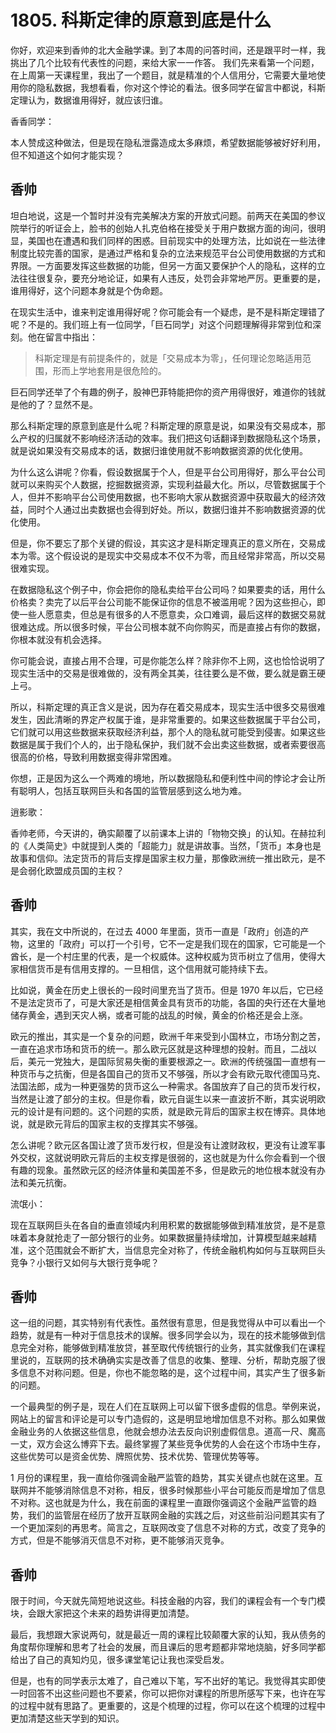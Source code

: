 # 1805. 科斯定律的原意到底是什么
你好，欢迎来到香帅的北大金融学课。到了本周的问答时间，还是跟平时一样，我挑出了几个比较有代表性的问题，来给大家一一作答。
我们先来看第一个问题，在上周第一天课程里，我出了一个题目，就是精准的个人信用分，它需要大量地使用你的隐私数据，我想看看，你对这个悖论的看法。很多同学在留言中都说，科斯定理认为，数据谁用得好，就应该归谁。

香香同学：

本人赞成这种做法，但是现在隐私泄露造成太多麻烦，希望数据能够被好好利用，但不知道这个如何才能实现？

## 香帅

坦白地说，这是一个暂时并没有完美解决方案的开放式问题。前两天在美国的参议院举行的听证会上，脸书的创始人扎克伯格在接受关于用户数据方面的询问，很明显，美国也在遭遇和我们同样的困惑。目前现实中的处理方法，比如说在一些法律制度比较完善的国家，是通过严格和复杂的立法来规范平台公司使用数据的方式和界限。一方面要发挥这些数据的功能，但另一方面又要保护个人的隐私，这样的立法往往很复杂，要充分地论证，如果有人违反，处罚会非常地严厉。更重要的是，谁用得好，这个问题本身就是个伪命题。

在现实生活中，谁来判定谁用得好呢？你可能会有一个疑虑，是不是科斯定理错了呢？不是的。我们班上有一位同学，「巨石同学」对这个问题理解得非常到位和深刻。他在留言中指出：

> 科斯定理是有前提条件的，就是「交易成本为零」，任何理论忽略适用范围，形而上学地套用是很危险的。

巨石同学还举了个有趣的例子，股神巴菲特能把你的资产用得很好，难道你的钱就是他的了？显然不是。

那么科斯定理的原意到底是什么呢？科斯定理的原意是说，如果没有交易成本，那么产权的归属就不影响经济活动的效率。我们把这句话翻译到数据隐私这个场景，就是说如果没有交易成本的话，数据归谁使用就不影响数据资源的优化使用。

为什么这么讲呢？你看，假设数据属于个人，但是平台公司用得好，那么平台公司就可以来购买个人数据，挖掘数据资源，实现利益最大化。所以，尽管数据属于个人，但并不影响平台公司使用数据，也不影响大家从数据资源中获取最大的经济效益，同时个人通过出卖数据也会得到好处。所以，数据归谁并不影响数据资源的优化使用。

但是，你不要忘了那个关键的假设，其实这才是科斯定理真正的意义所在，交易成本为零。这个假设说的是现实中交易成本不仅不为零，而且经常非常高，所以交易很难实现。

在数据隐私这个例子中，你会把你的隐私卖给平台公司吗？如果要卖的话，用什么价格卖？卖完了以后平台公司能不能保证你的信息不被滥用呢？因为这些担心，即使一些人愿意卖，但总是有很多的人不愿意卖，众口难调，最后这样的数据交易就很难达成。所以很多时候，平台公司根本就不向你购买，而是直接占有你的数据，你根本就没有机会选择。

你可能会说，直接占用不合理，可是你能怎么样？除非你不上网，这也恰恰说明了现实生活中的交易是很难做的，没有两全其美，往往要么是不做，要么就是霸王硬上弓。

所以，科斯定理的真正含义是说，因为存在着交易成本，现实生活中很多交易很难发生，因此清晰的界定产权属于谁，是非常重要的。如果这些数据属于平台公司，它们就可以用这些数据来获取经济利益，那个人的隐私就可能受到侵害。如果这些数据是属于我们个人的，出于隐私保护，我们就不会出卖这些数据，或者索要很高很高的价格，导致利用数据变得非常困难。

你想，正是因为这么一个两难的境地，所以数据隐私和便利性中间的悖论才会让所有聪明人，包括互联网巨头和各国的监管层感到这么地为难。

逍影歌：

香帅老师，今天讲的，确实颠覆了以前课本上讲的「物物交换」的认知。在赫拉利的《人类简史》中就提到人类的「超能力」就是讲故事。当然，「货币」本身也是故事和信仰。法定货币的背后支撑是国家主权力量，那像欧洲统一推出欧元，是不是会弱化欧盟成员国的主权？

## 香帅

其实，我在文中所说的，在过去 4000 年里面，货币一直是「政府」创造的产物，这里的「政府」可以打一个引号，它不一定是我们现在的国家，它可能是一个酋长，是一个村庄里的代表，是一个权威体。这种权威为货币树立了信用，使得大家相信货币是有信用支撑的。一旦相信，这个信用就可能持续下去。

比如说，黄金在历史上很长的一段时间里充当了货币。但是 1970 年以后，它已经不是法定货币了，可是大家还是相信黄金具有货币的功能，各国的央行还在大量地储存黄金，遇到天灾人祸，或者可能的战乱的时候，黄金的价格还是会上涨。

欧元的推出，其实是一个复杂的问题，欧洲千年来受到小国林立，市场分割之苦，一直在追求市场和货币的统一。那么欧元区就是这种理想的投射。而且，二战以后，美元一党独大，是国际贸易失衡的重要根源之一。欧洲的传统强国一直想有一种货币与之抗衡，但是各国自己的货币又不够强，所以才会有欧元取代德国马克、法国法郎，成为一种更强势的货币这么一种需求。各国放弃了自己的货币发行权，当然是让渡了部分的主权。但是你看，欧元自诞生以来一直波折不断，其实说明欧元的设计是有问题的。这个问题的实质，就是欧元背后的国家主权在博弈。具体地说，就是欧元背后的国家主权的支撑其实不够强。

怎么讲呢？欧元区各国让渡了货币发行权，但是没有让渡财政权，更没有让渡军事外交权，这就说明欧元背后的主权支撑是很弱的，这也就是为什么你会看到一个很有趣的现象。虽然欧元区的经济体量和美国差不多，但是欧元的地位根本就没有办法和美元抗衡。

流氓小：

现在互联网巨头在各自的垂直领域内利用积累的数据能够做到精准放贷，是不是意味着本身就抢走了一部分银行的业务。如果数据量持续增加，计算模型越来越精准，这个范围就会不断扩大，当信息完全对称了，传统金融机构如何与互联网巨头竞争？小银行又如何与大银行竞争呢？

## 香帅

这一组的问题，其实特别有代表性。虽然很有意思，但是我觉得从中可以看出一个趋势，就是有一种对于信息技术的误解。很多同学会以为，现在的技术能够做到信息完全对称，能够做到精准放贷，甚至取代传统银行的业务，其实就像我们在课程里说的，互联网的技术确确实实是改善了信息的收集、整理、分析，帮助克服了很多信息不对称问题。但是，你也不能忽略的是，这个过程中间，其实产生了很多新的问题。

一个最典型的例子是，现在人们在互联网上可以留下很多虚假的信息。举例来说，网站上的留言和评论是可以专门造假的，这是明显地增加信息不对称。那么如果做金融业务的人依据这些信息，他就会想办法去反向识别虚假信息。道高一尺、魔高一丈，双方会这么博弈下去。最终掌握了某些竞争优势的人会在这个市场中生存，这些优势可以是资金优势、牌照优势、技术优势、管理优势等等。

1 月份的课程里，我一直给你强调金融严监管的趋势，其实关键点也就在这里。互联网并不能够消除信息不对称，相反，很多时候那些小平台可能反而是增加了信息不对称。这也就是为什么，我在前面的课程里一直跟你强调这个金融严监管的趋势，我们的监管层在经历了放开互联网金融的实践之后，对这些前沿问题其实有了一个更加深刻的再思考。简言之，互联网改变了信息不对称的方式，改变了竞争的方式，但是不能够消灭信息不对称，更不能够消灭竞争。

## 香帅

限于时间，今天就先简短地说这些。科技金融的内容，我们的课程会有一个专门模块，会跟大家把这个未来的趋势讲得更加清楚。

最后，我想跟大家说两句，就是最近一周的课程比较颠覆大家的认知，我从债务的角度帮你理解和思考了社会的发展，而且课后的思考题都非常地烧脑，好多同学都给出了自己的真知灼见，很多课堂笔记让我也深受启发。

但是，也有的同学表示太难了，自己难以下笔，写不出好的笔记。我觉得其实即使一时回答不出这些问题也不要紧，你可以把你对课程的所思所感写下来，也许在写的过程中就有思路了。更重要的，这是个梳理的过程，你可以在这个梳理的过程中更加清楚这些天学到的知识。


